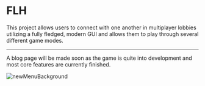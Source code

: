 # FLH

This project allows users to connect with one another in multiplayer lobbies utilizing a fully fledged, modern GUI and allows them to play through several different game modes.

<hr>

A blog page will be made soon as the game is quite into development and most core features are currently finished. 


![newMenuBackground](https://user-images.githubusercontent.com/71576767/188472080-c2cf18aa-67a6-431f-abb5-d2ad5446ec8d.PNG)
